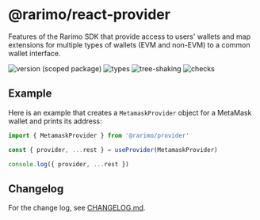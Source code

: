 # @rarimo/react-provider
Features of the Rarimo SDK that provide access to users' wallets and map extensions for multiple types of wallets (EVM and non-EVM) to a common wallet interface.

![version (scoped package)](https://badgen.net/npm/v/@rarimo/react-provider)
![types](https://badgen.net/npm/types/@rarimo/react-provider)
![tree-shaking](https://badgen.net/bundlephobia/tree-shaking/@rarimo/react-provider)
![checks](https://badgen.net/github/checks/rarimo/js-sdk/main)

## Example

Here is an example that creates a `MetamaskProvider` object for a MetaMask wallet and prints its address:

```js
import { MetamaskProvider } from '@rarimo/provider'

const { provider, ...rest } = useProvider(MetamaskProvider)

console.log({ provider, ...rest })
```

## Changelog

For the change log, see [CHANGELOG.md](https://github.com/rarimo/js-sdk/blob/main/CHANGELOG.md).
